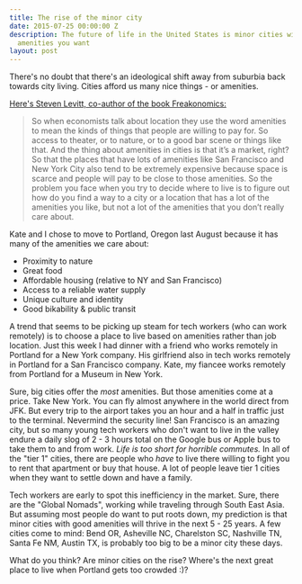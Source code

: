 ```yaml
---
title: The rise of the minor city
date: 2015-07-25 00:00:00 Z
description: The future of life in the United States is minor cities with just the
  amenities you want
layout: post
---
```


There's no doubt that there's an ideological shift away from suburbia back towards city living. Cities afford us many nice things - or amenities.

[Here's Steven Levitt, co-author of the book Freakonomics:](http://freakonomics.com/2013/10/03/how-to-think-about-money-choose-your-hometown-and-buy-an-electric-toothbrush-a-new-freakonomics-radio-podcast-full-transcript/)

> So when economists talk about location they use the word amenities to mean the kinds of things that people are willing to pay for. So access to theater, or to nature, or to a good bar scene or things like that. And the thing about amenities in cities is that it’s a market, right? So that the places that have lots of amenities like San Francisco and New York City also tend to be extremely expensive because space is scarce and people will pay to be close to those amenities. So the problem you face when you try to decide where to live is to figure out how do you find a way to a city or a location that has a lot of the amenities you like, but not a lot of the amenities that you don’t really care about.


Kate and I chose to move to Portland, Oregon last August because it has many of the amenities we care about:

- Proximity to nature
- Great food
- Affordable housing (relative to NY and San Francisco)
- Access to a reliable water supply
- Unique culture and identity
- Good bikability & public transit

A trend that seems to be picking up steam for tech workers (who can work remotely) is to choose a place to live based on amenities rather than job location. Just this week I had dinner with a friend who works remotely in Portland for a New York company. His girlfriend also in tech works remotely in Portland for a San Francisco company. Kate, my fiancee works remotely from Portland for a Museum in New York. 

Sure, big cities offer the _most_ amenities. But those amenities come at a price. Take New York. You can fly almost anywhere in the world direct from JFK. But every trip to the airport takes you an hour and a half in traffic just to the terminal. Nevermind the security line! San Francisco is an amazing city, but so many young tech workers who don't want to live in the valley endure a daily slog of 2 - 3 hours total on the Google bus or Apple bus to take them to and from work. *Life is too short for horrible commutes.* In all of the "tier 1" cities, there are people who *have* to live there willing to fight you to rent that apartment or buy that house. A lot of people leave tier 1 cities when they want to settle down and have a family. 

Tech workers are early to spot this inefficiency in the market. Sure, there are the "Global Nomads", working while traveling through South East Asia. But assuming most people do want to put roots down, my prediction is that minor cities with good amenities will thrive in the next 5 - 25 years. A few cities come to mind: Bend OR, Asheville NC, Charelston SC, Nashville TN, Santa Fe NM, Austin TX, is probably too big to be a minor city these days.

What do you think? Are minor cities on the rise? Where's the next great place to live when Portland gets too crowded :)?

